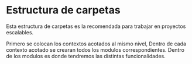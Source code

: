 # Estructura de carpetas 

Esta estructura de carpetas es la recomendada para trabajar en proyectos escalables.

Primero se colocan los contextos acotados al mismo nivel, 
Dentro de cada contexto acotado se crearan todos los modulos correspondientes.
Dentro de los modulos es donde tendremos las distintas funcionalidades.
